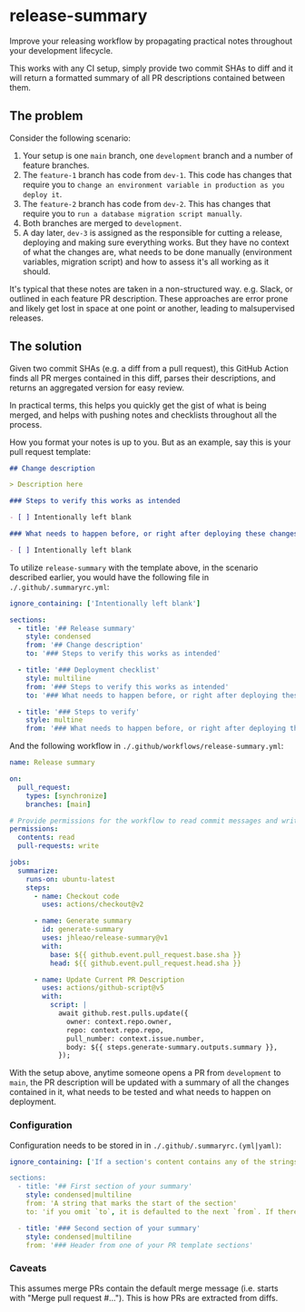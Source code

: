 # release-summary

Improve your releasing workflow by propagating practical notes throughout your development lifecycle.

This works with any CI setup, simply provide two commit SHAs to diff and it will return a formatted summary of all PR descriptions contained between them.

## The problem

Consider the following scenario:

1. Your setup is one `main` branch, one `development` branch and a number of feature branches.
2. The `feature-1` branch has code from `dev-1`. This code has changes that require you to `change an environment variable in production as you deploy it`.
3. The `feature-2` branch has code from `dev-2`. This has changes that require you to `run a database migration script manually`.
4. Both branches are merged to `development`.
5. A day later, `dev-3` is assigned as the responsible for cutting a release, deploying and making sure everything works. But they have no context of what the changes are, what needs to be done manually (environment variables, migration script) and how to assess it's all working as it should.

It's typical that these notes are taken in a non-structured way. e.g. Slack, or outlined in each feature PR description. These approaches are error prone and likely get lost in space at one point or another, leading to malsupervised releases.

## The solution

Given two commit SHAs (e.g. a diff from a pull request), this GitHub Action finds all PR merges contained in this diff, parses their descriptions, and returns an aggregated version for easy review.

In practical terms, this helps you quickly get the gist of what is being merged, and helps with pushing notes and checklists throughout all the process.

How you format your notes is up to you. But as an example, say this is your pull request template:

```markdown
## Change description

> Description here

### Steps to verify this works as intended

- [ ] Intentionally left blank

### What needs to happen before, or right after deploying these changes?

- [ ] Intentionally left blank
```

To utilize `release-summary` with the template above, in the scenario described earlier, you would have the following file in `./.github/.summaryrc.yml`:

```yaml
ignore_containing: ['Intentionally left blank']

sections:
  - title: '## Release summary'
    style: condensed
    from: '## Change description'
    to: '### Steps to verify this works as intended'

  - title: '### Deployment checklist'
    style: multiline
    from: '### Steps to verify this works as intended'
    to: '### What needs to happen before, or right after deploying these changes?'

  - title: '### Steps to verify'
    style: multine
    from: '### What needs to happen before, or right after deploying these changes?'
```

And the following workflow in `./.github/workflows/release-summary.yml`:

```yaml
name: Release summary

on:
  pull_request:
    types: [synchronize]
    branches: [main]

# Provide permissions for the workflow to read commit messages and write PR descriptions.
permissions:
  contents: read
  pull-requests: write

jobs:
  summarize:
    runs-on: ubuntu-latest
    steps:
      - name: Checkout code
        uses: actions/checkout@v2

      - name: Generate summary
        id: generate-summary
        uses: jhleao/release-summary@v1
        with:
          base: ${{ github.event.pull_request.base.sha }}
          head: ${{ github.event.pull_request.head.sha }}

      - name: Update Current PR Description
        uses: actions/github-script@v5
        with:
          script: |
            await github.rest.pulls.update({
              owner: context.repo.owner,
              repo: context.repo.repo,
              pull_number: context.issue.number,
              body: ${{ steps.generate-summary.outputs.summary }},
            });
```

With the setup above, anytime someone opens a PR from `development` to `main`, the PR description will be updated with a summary of all the changes contained in it, what needs to be tested and what needs to happen on deployment.

### Configuration

Configuration needs to be stored in in `./.github/.summaryrc.(yml|yaml)`:

```yaml
ignore_containing: ['If a section's content contains any of the strings here', 'it will be taken as empty.']

sections:
  - title: '## First section of your summary'
    style: condensed|multiline
    from: 'A string that marks the start of the section'
    to: 'if you omit `to`, it is defaulted to the next `from`. If there isn't one, the rest of the PR description is taken.'

  - title: '### Second section of your summary'
    style: condensed|multiline
    from: '### Header from one of your PR template sections'
```

### Caveats

This assumes merge PRs contain the default merge message (i.e. starts with "Merge pull request #..."). This is how PRs are extracted from diffs.

```

```
